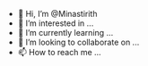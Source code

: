 - 👋 Hi, I’m @Minastirith
- 👀 I’m interested in ...
- 🌱 I’m currently learning ...
- 💞️ I’m looking to collaborate on ...
- 📫 How to reach me ...

<!---
Minastirith/Minastirith is a ✨ special ✨ repository because its `README.md` (this file) appears on your GitHub profile.
You can click the Preview link to take a look at your changes.
--->
